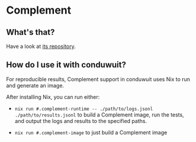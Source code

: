 # Complement

## What's that?

Have a look at [its repository](https://github.com/matrix-org/complement).

## How do I use it with conduwuit?

For reproducible results, Complement support in conduwuit uses Nix to run and generate an image.

After installing Nix, you can run either:

- `nix run #.complement-runtime -- ./path/to/logs.jsonl ./path/to/results.jsonl` to build a Complement image, run the tests, and output the logs and results to the specified paths.

- `nix run #.complement-image` to just build a Complement image
